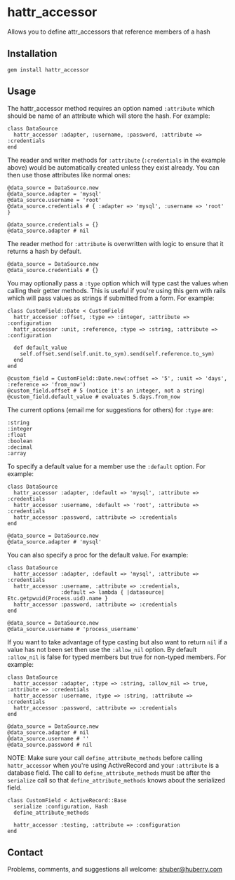 hattr\_accessor
===============

Allows you to define attr\_accessors that reference members of a hash


Installation
------------

	gem install hattr_accessor


Usage
-----

The hattr\_accessor method requires an option named `:attribute` which should be name of an attribute which will store the hash. For example:

	class DataSource
	  hattr_accessor :adapter, :username, :password, :attribute => :credentials
	end

The reader and writer methods for `:attribute` (`:credentials` in the example above) would be automatically created unless they exist already. 
You can then use those attributes like normal ones:

	@data_source = DataSource.new
	@data_source.adapter = 'mysql'
	@data_source.username = 'root'
	@data_source.credentials # { :adapter => 'mysql', :username => 'root' }
	
	@data_source.credentials = {}
	@data_source.adapter # nil

The reader method for `:attribute` is overwritten with logic to ensure that it returns a hash by default.

	@data_source = DataSource.new
	@data_source.credentials # {}

You may optionally pass a `:type` option which will type cast the values when calling their getter methods. This is useful if you're using this 
gem with rails which will pass values as strings if submitted from a form. For example:

	class CustomField::Date < CustomField
	  hattr_accessor :offset, :type => :integer, :attribute => :configuration
	  hattr_accessor :unit, :reference, :type => :string, :attribute => :configuration
	  
	  def default_value
	    self.offset.send(self.unit.to_sym).send(self.reference.to_sym)
	  end
	end
	
	@custom_field = CustomField::Date.new(:offset => '5', :unit => 'days', :reference => 'from_now')
	@custom_field.offset # 5 (notice it's an integer, not a string)
	@custom_field.default_value # evaluates 5.days.from_now 

The current options (email me for suggestions for others) for `:type` are:

	:string
	:integer
	:float
	:boolean
	:decimal
	:array

To specify a default value for a member use the `:default` option. For example:

	class DataSource
	  hattr_accessor :adapter, :default => 'mysql', :attribute => :credentials
	  hattr_accessor :username, :default => 'root', :attribute => :credentials
	  hattr_accessor :password, :attribute => :credentials
	end
	
	@data_source = DataSource.new
	@data_source.adapter # 'mysql'

You can also specify a proc for the default value. For example:

	class DataSource
	  hattr_accessor :adapter, :default => 'mysql', :attribute => :credentials
	  hattr_accessor :username, :attribute => :credentials,
	                 :default => lambda { |datasource| Etc.getpwuid(Process.uid).name }
	  hattr_accessor :password, :attribute => :credentials
	end
	
	@data_source = DataSource.new
	@data_source.username # 'process_username'

If you want to take advantage of type casting but also want to return `nil` if a value has not been set then use the `:allow_nil` option. 
By default `:allow_nil` is false for typed members but true for non-typed members. For example:

	class DataSource
	  hattr_accessor :adapter, :type => :string, :allow_nil => true, :attribute => :credentials
	  hattr_accessor :username, :type => :string, :attribute => :credentials
	  hattr_accessor :password, :attribute => :credentials
	end
	
	@data_source = DataSource.new
	@data_source.adapter # nil
	@data_source.username # ''
	@data_source.password # nil

NOTE: Make sure your call `define_attribute_methods` before calling `hattr_accessor` when you're using ActiveRecord and your `:attribute` is a 
database field. The call to `define_attribute_methods` must be after the `serialize` call so that `define_attribute_methods` knows about the 
serialized field.

	class CustomField < ActiveRecord::Base	  
	  serialize :configuration, Hash
	  define_attribute_methods
	  
	  hattr_accessor :testing, :attribute => :configuration
	end


Contact
-------

Problems, comments, and suggestions all welcome: [shuber@huberry.com](mailto:shuber@huberry.com)